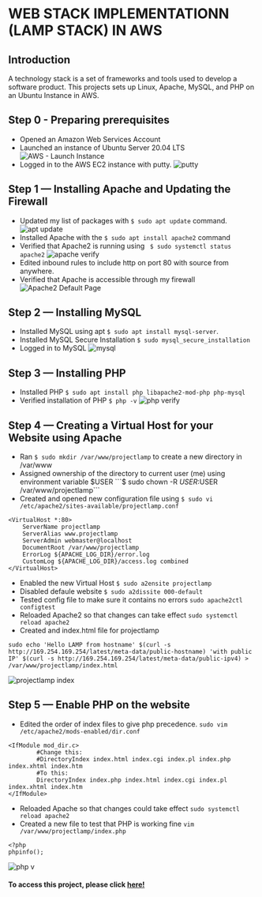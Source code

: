 # WEB STACK IMPLEMENTATIONN (LAMP STACK) IN AWS

## Introduction
A technology stack is a set of frameworks and tools used to develop a software product. This projects sets up Linux, Apache, MySQL, and PHP on an Ubuntu Instance in AWS.

## Step 0 - Preparing prerequisites
- Opened an Amazon Web Services Account
- Launched an instance of Ubuntu Server 20.04 LTS
![AWS - Launch Instance](https://user-images.githubusercontent.com/20668013/120049794-0bcfa000-c013-11eb-9c42-25ab7012f931.JPG)
- Logged in to the AWS EC2 instance with putty.
![putty](https://user-images.githubusercontent.com/20668013/120050737-ea23e800-c015-11eb-9531-cabff39ada8a.JPG)

## Step 1 — Installing Apache and Updating the Firewall
 - Updated my list of packages with ```$ sudo apt update``` command.
  ![apt update](https://user-images.githubusercontent.com/20668013/120051581-1d1bab00-c019-11eb-8745-3a29a2814f8f.JPG)
 - Installed Apache with the ``` $ sudo apt install apache2 ``` command
 - Verified that Apache2 is running using ``` $ sudo systemctl status apache2```
![apache verify](https://user-images.githubusercontent.com/20668013/120051742-bc40a280-c019-11eb-91d9-0e0c4e29a4a6.JPG)
- Edited inbound rules to include http on port 80 with source from anywhere.
- Verified that Apache is accessible through my firewall
![Apache2 Default Page](https://user-images.githubusercontent.com/20668013/120052120-9916f280-c01b-11eb-9c12-1031a36f38f0.JPG)

## Step 2 — Installing MySQL
- Installed MySQL using apt ```$ sudo apt install mysql-server```.
- Installed MySQL Secure Installation ```$ sudo mysql_secure_installation```
- Logged in to MySQL 
 ![mysql](https://user-images.githubusercontent.com/20668013/120052516-9d440f80-c01d-11eb-8f73-f72f5c5368af.JPG)
 
 ## Step 3 — Installing PHP
- Installed PHP ```$ sudo apt install php libapache2-mod-php php-mysql```
- Verified installation of PHP ```$ php -v```
![php verify](https://user-images.githubusercontent.com/20668013/120052716-7cc88500-c01e-11eb-9c84-6bd0162a594b.JPG)

## Step 4 — Creating a Virtual Host for your Website using Apache
- Ran ```$ sudo mkdir /var/www/projectlamp``` to create a new directory in /var/www
- Assigned ownership of the directory to current user (me) using environment variable $USER ```$ sudo chown -R $USER:$USER /var/www/projectlamp```
- Created and opened new configuration file using ```$ sudo vi /etc/apache2/sites-available/projectlamp.conf```
```
<VirtualHost *:80>
    ServerName projectlamp
    ServerAlias www.projectlamp 
    ServerAdmin webmaster@localhost
    DocumentRoot /var/www/projectlamp
    ErrorLog ${APACHE_LOG_DIR}/error.log
    CustomLog ${APACHE_LOG_DIR}/access.log combined
</VirtualHost> 
```  
- Enabled the new Virtual Host ```$ sudo a2ensite projectlamp``` 
- Disabled defaule website ``` $ sudo a2dissite 000-default ```
- Tested config file to make sure it contains no errors ```sudo apache2ctl configtest```
- Reloaded Apache2 so that changes can take effect ```sudo systemctl reload apache2```
- Created and index.html file for projectlamp   
```
sudo echo 'Hello LAMP from hostname' $(curl -s http://169.254.169.254/latest/meta-data/public-hostname) 'with public IP' $(curl -s http://169.254.169.254/latest/meta-data/public-ipv4) > /var/www/projectlamp/index.html
```
![projectlamp index](https://user-images.githubusercontent.com/20668013/120053247-1b55e580-c021-11eb-831c-7baf27d5662f.JPG)

## Step 5 — Enable PHP on the website
- Edited the order of index files to give php precedence. ```sudo vim /etc/apache2/mods-enabled/dir.conf```
``` 
<IfModule mod_dir.c>
        #Change this:
        #DirectoryIndex index.html index.cgi index.pl index.php index.xhtml index.htm
        #To this:
        DirectoryIndex index.php index.html index.cgi index.pl index.xhtml index.htm
</IfModule>
```
- Reloaded Apache so that changes could take effect ```sudo systemctl reload apache2```
- Created a new file to test that PHP is working fine ```vim /var/www/projectlamp/index.php```
```
<?php
phpinfo();
```
![php v](https://user-images.githubusercontent.com/20668013/120054336-46dbce80-c027-11eb-88aa-1f43d0edffc2.JPG)

#### To access this project, please click [here!](ec2-18-191-149-182.us-east-2.compute.amazonaws.com)








 





